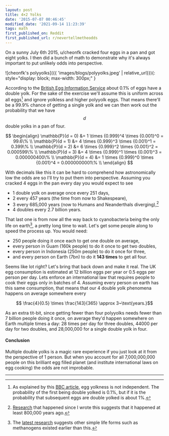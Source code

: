```yaml
---
layout: post
title: 4×2 Yolks
date: '2015-07-07 00:46:45'
modified_date: '2021-09-14 11:23:39'
tags: math
first_published_on: Reddit
first_published_url: r/nevertellmetheodds
---
```


On a sunny July 6th 2015, u/cheonfk cracked four eggs in a pan and got eight yolks. I then did a bunch of math to demonstrate why it's always important to put unlikely odds into perspective.

![cheonfk's polyyolks]({{ 'images/blogs/polyyolks.jpeg' | relative_url}}){: style="display: block; max-width: 300px;" }

According to the [British Egg Information Service][BEIS] about 0.1% of eggs have a double yolk. For the sake of the exercise we'll assume this is uniform across all eggs[^1] and ignore yolkless and higher polyyolk eggs. That means there'll be a 99.9% chance of getting a single yolk and we can then work out the probability that we have $$d$$ double yolks in a pan of four.

[BEIS]: https://www.egginfo.co.uk/egg-facts-and-figures/faqs#appearance

$$
\begin{align}
  \mathbb{P}(d = 0) &= 1 \times {0.999}^4 \times {0.001}^0 = 99.6\% \\
  \mathbb{P}(d = 1) &= 4 \times {0.999}^3 \times {0.001}^1 = 0.399\% \\
  \mathbb{P}(d = 2) &= 6 \times {0.999}^2 \times {0.001}^2 = 0.000599\% \\
  \mathbb{P}(d = 3) &= 4 \times {0.999}^1 \times {0.001}^3 = 0.000000400\% \\
  \mathbb{P}(d = 4) &= 1 \times {0.999}^0 \times {0.001}^4  = 0.0000000001\% \\
\end{align}
$$

With decimals like this it can be hard to comprehend how astronomically low the odds are so I'll try to put them into perspective. Assuming you cracked 4 eggs in the pan every day you would expect to see

* 1 double yolk on average once every 251 days,
* 2 every 457 years (the time from now to Shakespeare),
* 3 every 685,000 years (now to Humans and Neanderthals diverging),[^2]
* 4 doubles every 2.7 billion years.

That last one is from now all the way back to cyanobacteria being the only life on earth[^3], a pretty long time to wait. Let's get some people along to speed the process up. You would need:

* 250 people doing it once each to get one double on average,
* every person in Guam (160k people) to do it once to get two doubles,
* every person in Indonesia (250m people) to do it once for three,
* and every person on Earth (7bn) to do it **143 times** to get all four.

Seems like lot right? Let's bring that back down and make it real. The UK egg consumption is estimated at 12 billion eggs per year or 0.5 eggs per person per day. Lets enforce an international law that requires people to cook their eggs only in batches of 4. Assuming every person on earth has this same consumption, that means that our 4 double yolk phenomena happens on average somewhere every

$$ \frac{4}{0.5} \times \frac{143}{365} \approx 3~\text{years.}$$

As an extra tit-bit, since getting fewer than four polyyolks needs fewer than 7 billion people doing it once, on average they'd happen somewhere on Earth multiple times a day: 28 times per day for three doubles, 44000 per day for two doubles, and 28,000,000 for a single double yolk in four.

#### Conclusion

Multiple double yolks is a magic rare experience if you just look at it from the perspective of 1 person. But when you account for all 7,000,000,000 people on this brilliant egg filled planet (and institute international laws on egg cooking) the odds are not improbable.

-----

[^1]: As explained by this [BBC article], egg yolkness is not independent. The probability of the first being double yolked is 0.1%, but if it is the probability that subsequent eggs are double yolked is about 1%.

[BBC article]: https://www.bbc.co.uk/news/magazine-16118149

[^2]: [Research] that happened since I wrote this suggests that it happened at least 800,000 years ago.

[Research]: https://www.sciencedaily.com/releases/2019/05/190515143956.htm

[^3]: The [latest research] suggests other simple life forms such as methanogens existed earlier than this.

[latest research]: https://www.ncbi.nlm.nih.gov/pmc/articles/PMC8279515
